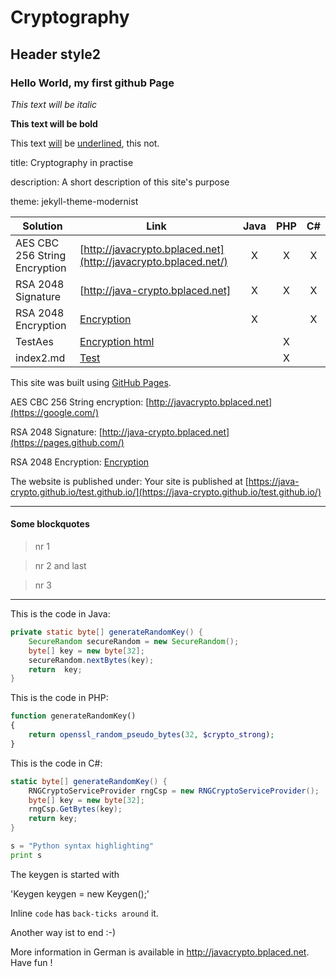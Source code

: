 Cryptography
===============

Header style2
---------------

### Hello World, my first github Page ###

*This text will be italic*

**This text will be bold**

This text <u>will</u> be <ins>underlined</ins>, this not.

title: Cryptography in practise

description: A short description of this site's purpose

theme: jekyll-theme-modernist


| Solution | Link | Java | PHP | C# |
| ------ | ------ | :----: | :---: | :--: |
| AES CBC 256 String Encryption | [http://javacrypto.bplaced.net](http://javacrypto.bplaced.net/) | X | X | X |
| RSA 2048 Signature | [http://java-crypto.bplaced.net] | X | X | X |
| RSA 2048 Encryption | [Encryption](http://javacrypto.bplaced.net/) | X |  | X |
| TestAes | [Encryption html](TestAes/index.md) |  | X |  |
| index2.md | [Test](index2.md) |  | X |  |

This site was built using [GitHub Pages](https://pages.github.com/).

AES CBC 256 String encryption: [http://javacrypto.bplaced.net](https://google.com/)

RSA 2048 Signature: [http://java-crypto.bplaced.net](https://pages.github.com/)

RSA 2048 Encryption: [Encryption](http://javacrypto.bplaced.net/)

The website is published under: Your site is published at [https://java-crypto.github.io/test.github.io/](https://java-crypto.github.io/test.github.io/)

---
#### Some blockquotes ####
> nr 1

> nr 2 and last

> nr 3

---

This is the code in Java:
```JAVA
private static byte[] generateRandomKey() {
    SecureRandom secureRandom = new SecureRandom();
    byte[] key = new byte[32];
    secureRandom.nextBytes(key);
    return  key;
}
```

This is the code in PHP:

```PHP
function generateRandomKey()
{
    return openssl_random_pseudo_bytes(32, $crypto_strong);
}
```

This is the code in C#:

```C#
static byte[] generateRandomKey() {
    RNGCryptoServiceProvider rngCsp = new RNGCryptoServiceProvider();
    byte[] key = new byte[32];
    rngCsp.GetBytes(key);
    return key;
}
```

```python
s = "Python syntax highlighting"
print s
```

The keygen is started with

'Keygen keygen = new Keygen();'

Inline `code` has `back-ticks around` it.

Another way ist to end :-)

More information in German is available in http://javacrypto.bplaced.net. Have fun !
